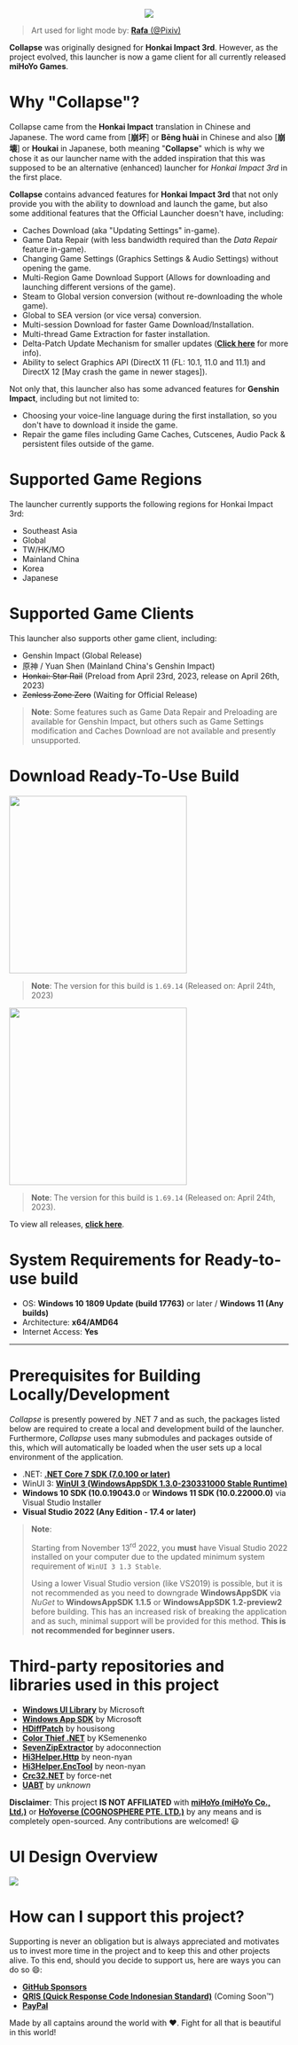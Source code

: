 <p align="center">
  <img src="https://raw.githubusercontent.com/neon-nyan/CollapseLauncher-Page/main/images/NewBanner2022.webp"/>
</p>

> Art used for light mode by: [**Rafa** (@Pixiv)](https://www.pixiv.net/en/artworks/102448848)

**Collapse** was originally designed for **Honkai Impact 3rd**. However, as the project evolved, this launcher is now a game client for all currently released **miHoYo Games**.

# Why "Collapse"?
Collapse came from the **Honkai Impact** translation in Chinese and Japanese. The word came from [**崩坏**] or **Bēng huài** in Chinese and also [**崩壊**] or **Houkai** in Japanese, both meaning "**Collapse**" which is why we chose it as our launcher name with the added inspiration that this was supposed to be an alternative (enhanced) launcher for *Honkai Impact 3rd* in the first place.

**Collapse** contains advanced features for **Honkai Impact 3rd** that not only provide you with the ability to download and launch the game, but also some additional features that the Official Launcher doesn't have, including:
* Caches Download (aka "Updating Settings" in-game).
* Game Data Repair (with less bandwidth required than the *Data Repair* feature in-game).
* Changing Game Settings (Graphics Settings & Audio Settings) without opening the game.
* Multi-Region Game Download Support (Allows for downloading and launching different versions of the game).
* Steam to Global version conversion (without re-downloading the whole game).
* Global to SEA version (or vice versa) conversion.
* Multi-session Download for faster Game Download/Installation.
* Multi-thread Game Extraction for faster installation.
* Delta-Patch Update Mechanism for smaller updates ([**Click here**](https://github.com/neon-nyan/CollapseLauncher/wiki/Update-Game-Region-with-Delta-Patch) for more info).
* Ability to select Graphics API (DirectX 11 (FL: 10.1, 11.0 and 11.1) and DirectX 12 [May crash the game in newer stages]).

Not only that, this launcher also has some advanced features for **Genshin Impact**, including but not limited to:
* Choosing your voice-line language during the first installation, so you don't have to download it inside the game.
* Repair the game files including Game Caches, Cutscenes, Audio Pack & persistent files outside of the game.

# Supported Game Regions
The launcher currently supports the following regions for Honkai Impact 3rd:
* Southeast Asia
* Global
* TW/HK/MO
* Mainland China
* Korea
* Japanese

# Supported Game Clients
This launcher also supports other game client, including:
* Genshin Impact (Global Release)
* 原神 / Yuan Shen (Mainland China's Genshin Impact)
* ~~Honkai: Star Rail~~ (Preload from April 23rd, 2023, release on April 26th, 2023)
* ~~Zenless Zone Zero~~ (Waiting for Official Release)

> **Note**:
> Some features such as Game Data Repair and Preloading are available for Genshin Impact, but others such as Game Settings modification and Caches Download are not available and presently unsupported.

# Download Ready-To-Use Build
[<img src="https://user-images.githubusercontent.com/30566970/172445052-b0e62327-1d2e-4663-bc0f-af50c7f23615.svg" width="320"/>](https://github.com/neon-nyan/CollapseLauncher/releases/download/CL-v1.69.14/CL-1.69.14_Installer.exe)
> **Note**: The version for this build is `1.69.14` (Released on: April 24th, 2023)

[<img src="https://user-images.githubusercontent.com/30566970/172445153-d098de0d-1236-4124-8e13-05000b374eb6.svg" width="320"/>](https://github.com/neon-nyan/CollapseLauncher/releases/download/CL-v1.69.14-pre/CL-1.69.14-preview_Installer.exe)
> **Note**: The version for this build is `1.69.14` (Released on: April 24th, 2023).

To view all releases, [**click here**](https://github.com/neon-nyan/CollapseLauncher/releases).

# System Requirements for Ready-to-use build
- OS: **Windows 10 1809 Update (build 17763)** or later / **Windows 11 (Any builds)**
- Architecture: **x64/AMD64**
- Internet Access: **Yes**

***

# Prerequisites for Building Locally/Development
*Collapse* is presently powered by .NET 7 and as such, the packages listed below are required to create a local and development build of the launcher. Furthermore, *Collapse* uses many submodules and packages outside of this, which will automatically be loaded when the user sets up a local environment of the application.
- .NET: [**.NET Core 7 SDK (7.0.100 or later)**](https://dotnet.microsoft.com/en-us/download/dotnet/7.0)
- WinUI 3: [**WinUI 3 (WindowsAppSDK 1.3.0-230331000 Stable Runtime)**](https://aka.ms/windowsappsdk/1.3/1.3.230331000/windowsappruntimeinstall-x64.exe)
- **Windows 10 SDK (10.0.19043.0** or **Windows 11 SDK (10.0.22000.0)** via Visual Studio Installer
- **Visual Studio 2022 (Any Edition - 17.4 or later)**

> **Note**:
> 
> Starting from November 13<sup>rd</sup> 2022, you <b>must</b> have Visual Studio 2022 installed on your computer due to the updated minimum system requirement of `WinUI 3 1.3 Stable`.
> 
> Using a lower Visual Studio version (like VS2019) is possible, but it is not recommended as you need to downgrade **WindowsAppSDK** via *NuGet* to **WindowsAppSDK 1.1.5** or **WindowsAppSDK 1.2-preview2** before building. This has an increased risk of breaking the application and as such, minimal support will be provided for this method. **This is not recommended for beginner users.**

# Third-party repositories and libraries used in this project
- [**Windows UI Library**](https://github.com/microsoft/microsoft-ui-xaml) by Microsoft
- [**Windows App SDK**](https://github.com/microsoft/WindowsAppSDK) by Microsoft
- [**HDiffPatch**](https://github.com/sisong/HDiffPatch) by housisong
- [**Color Thief .NET**](https://github.com/neon-nyan/ColorThief) by KSemenenko
- [**SevenZipExtractor**](https://github.com/neon-nyan/SevenZipExtractor) by adoconnection
- [**Hi3Helper.Http**](https://github.com/neon-nyan/Hi3Helper.Http) by neon-nyan
- [**Hi3Helper.EncTool**](https://github.com/neon-nyan/Hi3Helper.EncTool) by neon-nyan
- [**Crc32.NET**](https://github.com/neon-nyan/Crc32.NET) by force-net
- [**UABT**](https://github.com/neon-nyan/UABT) by _unknown_

**Disclaimer**: This project **IS NOT AFFILIATED** with [**miHoYo (miHoYo Co., Ltd.)**](https://www.mihoyo.com/) or [**HoYoverse (COGNOSPHERE PTE. LTD.)**](https://www.hoyoverse.com/en-us) by any means and is completely open-sourced. Any contributions are welcomed! 😃

# UI Design Overview
![](https://raw.githubusercontent.com/neon-nyan/CollapseLauncher-Page/main/images/UI%20Overview%20RC2.webp)

# How can I support this project?
Supporting is never an obligation but is always appreciated and motivates us to invest more time in the project and to keep this and other projects alive. To this end, should you decide to support us, here are ways you can do so :smile::
- **[GitHub Sponsors](https://github.com/sponsors/neon-nyan)**
- **[QRIS (Quick Response Code Indonesian Standard)](https://qris.id/homepage/)** (Coming Soon:tm:)
- **[PayPal](https://paypal.me/neonnyan)**

Made by all captains around the world with ❤️. Fight for all that is beautiful in this world!
